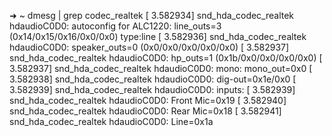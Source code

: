 ➜  ~ dmesg | grep codec_realtek
[    3.582934] snd_hda_codec_realtek hdaudioC0D0: autoconfig for ALC1220: line_outs=3 (0x14/0x15/0x16/0x0/0x0) type:line
[    3.582936] snd_hda_codec_realtek hdaudioC0D0:    speaker_outs=0 (0x0/0x0/0x0/0x0/0x0)
[    3.582937] snd_hda_codec_realtek hdaudioC0D0:    hp_outs=1 (0x1b/0x0/0x0/0x0/0x0)
[    3.582937] snd_hda_codec_realtek hdaudioC0D0:    mono: mono_out=0x0
[    3.582938] snd_hda_codec_realtek hdaudioC0D0:    dig-out=0x1e/0x0
[    3.582939] snd_hda_codec_realtek hdaudioC0D0:    inputs:
[    3.582939] snd_hda_codec_realtek hdaudioC0D0:      Front Mic=0x19
[    3.582940] snd_hda_codec_realtek hdaudioC0D0:      Rear Mic=0x18
[    3.582941] snd_hda_codec_realtek hdaudioC0D0:      Line=0x1a

